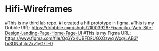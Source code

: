 # Hifi-Wireframes
#This is my third lab repo.
#I created a hifi prototype in figma.
#This is my Dribble URL: https://dribbble.com/shots/20003928-Financilux-Web-Site-Design-Landing-Page-Home-Page-UI
#This is my Figma URL: https://www.figma.com/file/Qg6YxKUBFDRUGXOzwqIWxg/LAB3?t=3DNafplo2xv1yGFT-0
